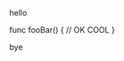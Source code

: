 hello
<!-- pullquote src=local.go start="func fooBar\\(\\) {" end="}" -->
func fooBar() {
	// OK COOL
}
<!-- /pullquote -->
bye
